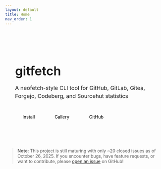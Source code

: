 ```yaml
---
layout: default
title: Home
nav_order: 1
---
```


<style>
.hero-section {
  margin: 2rem 0 3rem 0;
  padding: 2rem;
  background: var(--jtd-body-bg);
  border: 1px solid var(--jtd-border);
  border-radius: 8px;
}

.hero-section h1 {
  color: var(--jtd-accent);
  margin-bottom: 1rem;
  font-size: 2.5rem;
  font-weight: 600;
}

.hero-section p {
  font-size: 1.1rem;
  color: var(--jtd-primary-text);
  margin-bottom: 2rem;
  line-height: 1.5;
}

.cta-buttons {
  display: flex;
  gap: 1rem;
  flex-wrap: wrap;
}

.cta-button {
  display: inline-block;
  padding: 0.75rem 1.5rem;
  background: var(--jtd-accent);
  color: var(--jtd-body-bg) !important;
  text-decoration: none;
  border-radius: 4px;
  font-weight: 500;
  transition: opacity 0.2s ease;
}

.cta-button:hover {
  opacity: 0.9;
}

.cta-button.secondary {
  background: transparent;
  border: 1px solid var(--jtd-accent);
  color: var(--jtd-accent) !important;
}

.cta-button.secondary:hover {
  background: var(--jtd-accent);
  color: var(--jtd-body-bg) !important;
}

@media (max-width: 768px) {
  .hero-section h1 {
    font-size: 2rem;
  }

  .hero-section p {
    font-size: 1rem;
  }

  .cta-buttons {
    flex-direction: column;
  }
}
</style>

<div class="hero-section">
  <h1>gitfetch</h1>
  <p>A neofetch-style CLI tool for GitHub, GitLab, Gitea, Forgejo, Codeberg, and Sourcehut statistics</p>
  <div class="cta-buttons">
    <a href="/gitfetch/installation.html" class="cta-button">Install</a>
    <a href="/gitfetch/gallery.html" class="cta-button secondary">Gallery</a>
    <a href="https://github.com/Matars/gitfetch" class="cta-button secondary">GitHub</a>
  </div>
</div>

> **Note**: This project is still maturing with only ~20 closed issues as of October 26, 2025. If you encounter bugs, have feature requests, or want to contribute, please [open an issue](https://github.com/Matars/gitfetch/issues) on GitHub!
